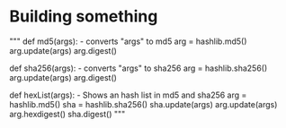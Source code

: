 # Building something
"""
def md5(args): - converts "args" to md5
    arg = hashlib.md5()
    arg.update(args)
    arg.digest()


def sha256(args): - converts "args" to sha256
    arg = hashlib.sha256()
    arg.update(args)
    arg.digest()

def hexList(args):  - Shows an hash list in md5 and sha256 
    arg = hashlib.md5()
    sha = hashlib.sha256()
    sha.update(args)
    arg.update(args)
    arg.hexdigest()
    sha.digest()
"""
